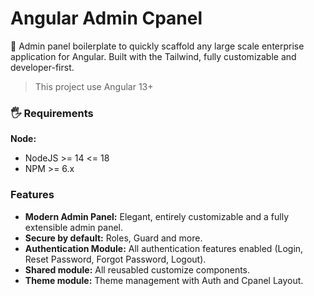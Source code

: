 # Angular Admin Cpanel

🚀 Admin panel boilerplate to quickly scaffold any large scale enterprise application for Angular. Built with the Tailwind, fully customizable and developer-first.

> This project use Angular 13+


### 🖐 Requirements

**Node:**

- NodeJS >= 14 <= 18
- NPM >= 6.x

### Features

- **Modern Admin Panel:** Elegant, entirely customizable and a fully extensible admin panel.
- **Secure by default:** Roles, Guard and more.
- **Authentication Module:** All authentication features enabled (Login, Reset Password, Forgot Password, Logout).
- **Shared module:** All reusabled customize components.
- **Theme module:** Theme management with Auth and Cpanel Layout.